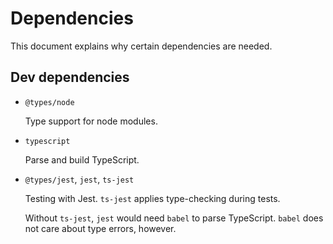 # Dependencies

This document explains why certain dependencies are needed.

## Dev dependencies

- `@types/node`

    Type support for node modules.

- `typescript`

    Parse and build TypeScript.

- `@types/jest`, `jest`, `ts-jest`

    Testing with Jest. `ts-jest` applies type-checking during tests.

    Without `ts-jest`, `jest` would need `babel` to parse TypeScript. `babel` does not care about type errors, however.
